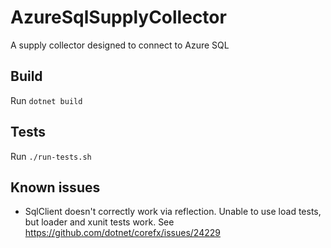 # AzureSqlSupplyCollector
A supply collector designed to connect to Azure SQL

## Build
Run `dotnet build`

## Tests
Run `./run-tests.sh`

## Known issues
- SqlClient doesn't correctly work via reflection. Unable to use load tests, but loader and xunit tests work.
  See https://github.com/dotnet/corefx/issues/24229
